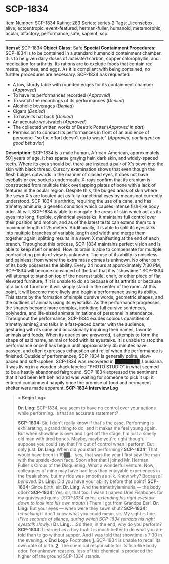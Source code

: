 # SCP-1834
Item Number: SCP-1834
Rating: 283
Series: series-2
Tags: _licensebox, alive, ectoentropic, event-featured, herman-fuller, humanoid, metamorphic, ocular, olfactory, performance, safe, sapient, scp

---

**Item #:** SCP-1834
**Object Class:** Safe
**Special Containment Procedures:** SCP-1834 is to be contained in a standard humanoid containment chamber. It is to be given daily doses of activated carbon, copper chlorophyllin, and medication for arthritis. Its rations are to exclude foods that contain red meats, legumes, and eggs. As it is compliant with being contained, no further procedures are necessary.
SCP-1834 has requested:
  * A low, sturdy table with rounded edges for its containment chamber (_Approved_)
  * To have its performances recorded (_Approved_)
  * To watch the recordings of its performances (_Denied_)
  * Alcoholic beverages (_Denied_)
  * Cigars (_Denied_)
  * To have its hat back (_Denied_)
  * An accurate wristwatch (_Approved_)
  * The collected written works of Beatrix Potter (_Approved in part_)
  * Permission to conduct its performances in front of an audience of personnel "so the effort doesn't go to waste" (_Approved, contingent on good behavior_)

**Description:** SCP-1834 is a male human, African-American, approximately 50[1](javascript:;) years of age. It has sparse graying hair, dark skin, and widely-spaced teeth. Where its eyes should be, there are instead a pair of X's sewn into the skin with black thread. Cursory examination shows that even though the flesh bulges outwards in the manner of closed eyes, it does not have eyeballs or eye sockets underneath. X-rays confirm that its cranium is constructed from multiple thick overlapping plates of bone with a lack of features in the ocular region. Despite this, the bulged areas of skin where the sewn X's are located act as fully functional eyes by means not currently understood. SCP-1834 is arthritic, requiring the use of a cane, and has trimethylaminuria, a genetic condition which causes intense fish-like body odor.
At will, SCP-1834 is able to elongate the areas of skin which act as its eyes into long, flexible, cylindrical eyestalks. It maintains full control over their position and motion, and as of the latest tests can extend them to a maximum length of 25 meters. Additionally, it is able to split its eyestalks into multiple branches of variable length and width and merge them together again; splitting results in a sewn X manifesting at the end of each branch. Throughout this process, SCP-1834 maintains perfect vision and is able to keep itself oriented. How its brain is able to compensate for multiple contradicting points of view is unknown. The use of its ability is noiseless and painless; from where the extra mass comes is unknown. No other part of its body possesses the ability.
Every 24 hours at approximately 7:30 PM, SCP-1834 will become convinced of the fact that it is "showtime." SCP-1834 will attempt to stand on top of the nearest table, chair, or other piece of flat elevated furniture; if it is unable to do so because of its arthritis or because of a lack of furniture, it will simply stand in the center of the room. At this point, it will become more lively and begin a performance using its ability. This starts by the formation of simple cursive words, geometric shapes, and the outlines of animals using its eyestalks. As the performance progresses, the shapes become more complex, including full cursive sentences, polyhedra, and life-sized animate imitations of personnel in attendance. Throughout the performance, SCP-1834 exudes copious quantities of trimethylamine[2](javascript:;) and talks in a fast-paced banter with the audience, gesturing with its cane and occasionally inquiring their names, favorite animals and foods. When its queries are answered, it attempts to form the shape of said name, animal or food with its eyestalks. It is unable to stop the performance once it has begun until approximately 45 minutes have passed, and often expresses exhaustion and relief when the performance is finished. Outside of performances, SCP-1834 is generally polite, slow-paced and soft-spoken.
SCP-1834 was recovered in ████████, Louisiana. It was living in a wooden shack labeled "PHOTO STUDIO" in what seemed to be a hastily abandoned fairground. SCP-1834 expressed the sentiment that it had been left behind and was waiting for someone to pick it up; it entered containment happily once the promise of food and permanent shelter were made apparent.
**SCP-1834 Interview Log**
> **< Begin Log>**  
>    
>  **Dr. Ling:** SCP-1834, you seem to have no control over your actions while performing. Is that an accurate statement?  
>    
>  **SCP-1834:** Sir, I don't really know if that's the case. Performing is exhilarating, a grand thing to do, and it makes me feel young again. But when showtime is over and I get off the stage, I'm just a smelly old man with tired bones. Maybe, maybe you're right though. I suppose you could say that I'm out of control when I perform. But only just.
> **Dr. Ling:** When did you start performing?
> **SCP-1834:** That would have been in 19██… yes, that was the year I first saw the man with the upside-down face. Soon after that I joined Mr. Herman Fuller's Circus of the Disquieting. What a wonderful venture. Now, colleagues of mine may have had less than enjoyable experiences in the freak show, but my ride was smooth as silk. Know why? Because I _behaved_.
> **Dr. Ling:** Did you have your ability before that point?
> **SCP-1834:** Since birth, sir.
> **Dr. Ling:** And the trimethylaminuria — the body odor?
> **SCP-1834:** Yes, sir, that too. I wasn't named Uriel Fishbones for my graveyard gums. (_SCP-1834 grins, extending his right eyestalk down to look into his own mouth._) Them I got from Grandpa Earl.
> **Dr. Ling:** But your eyes — when were they sewn shut?
> **SCP-1834:** (_chuckling_) I don't know what you could mean, sir. My sight is fine.
> (_Five seconds of silence, during which SCP-1834 retracts his right eyestalk slowly._)
> **Dr. Ling:** …So then, in the end, why do you perform?
> **SCP-1834:** I learned as a boy that it is much better to do what you are told than to go without supper. And I was told that showtime is 7:30 in the evening.
> **< End Log>**
Footnotes
[1](javascript:;). SCP-1834 is unable to recall its own date of birth.
[2](javascript:;). The chemical responsible for its fish-like body odor. For unknown reasons, less of this chemical is produced the higher off the ground SCP-1834 stands.